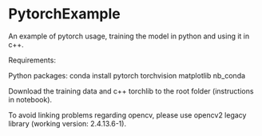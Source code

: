 # PytorchExample
An example of pytorch usage, training the model in python and using it in c++.

Requirements:

Python packages: conda install pytorch torchvision matplotlib nb\_conda

Download the training data and c++ torchlib to the root folder (instructions in notebook).

To avoid linking problems regarding opencv, please use opencv2 legacy library (working version: 2.4.13.6-1).
